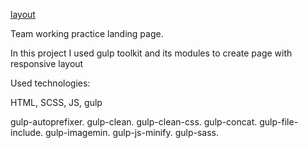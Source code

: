 [layout](https://www.figma.com/file/9lLwBJciU4yjDZBSnqqXSS/Forkio?node-id=0%3A1) 

Team working practice landing page. 

In this project I used gulp toolkit and its modules to create page with responsive layout

Used technologies: 

HTML, SCSS, JS, gulp

gulp-autoprefixer. 
gulp-clean. 
gulp-clean-css. 
gulp-concat. 
gulp-file-include. 
gulp-imagemin. 
gulp-js-minify. 
gulp-sass. 

